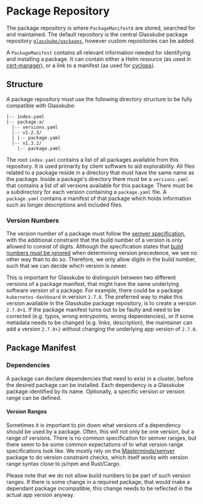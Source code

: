 # Package Repository

The package repository is where `PackageManifest`s are stored, searched for and maintained.
The default repository is the central Glasskube package repository [`glasskube/packages`](https://github.com/glasskube/packages), however custom repositories can be added. 

A `PackageManifest` contains all relevant information needed for identifying and installing a package. 
It can contain either a Helm resource (as used in [cert-manager](https://github.com/glasskube/packages/blob/main/packages/cert-manager/package.yaml)), or a link to a manifest (as used for [cyclops](https://github.com/glasskube/packages/blob/main/packages/cyclops/package.yaml)).

## Structure

A package repository must use the following directory structure to be fully compatible with Glasskube:

```
|-- index.yaml
|-- package-a/
  |-- versions.yaml
  |-- v1.2.3/
  | |-- package.yaml
  |-- v1.3.2/
    |-- package.yaml
```

The root `index.yaml` contains a list of all packages available from this repository. It is used primarily by client software to aid explorability.
All files related to a package reside in a directory that must have the same name as the package. 
Inside a package's directory there must be a `versions.yaml` that contains a list of all versions available for this package.
There must be a subdirectory for each version containing a `package.yaml` file.
A `package.yaml` contains a manifest of that package which holds information such as longer descriptions and included files.

### Version Numbers

The version number of a package must follow the [semver specification](https://semver.org), with the additional constraint that the build number of a version is only allowed to consist of digits. 
Although the specification states that [build numbers must be ignored](https://semver.org/#spec-item-10) when determining version precedence, 
we see no other way than to do so. Therefore, we only allow digits in the build number, such that we can decide which version is newer. 

This is important for Glasskube to distinguish between two different versions of a package manifest, that might have the same underlying software version of a package.
For example, there could be a package  `kubernetes-dashboard` in version `2.7.0`. 
The preferred way to make this version available in the Glasskube package repository, is to create a version `2.7.0+1`. 
If the package manifest turns out to be faulty and need to be corrected (e.g. typos, wrong entrypoints, wrong dependencies), or if some metadata needs to be changed (e.g. links, description), 
the maintainer can add a version `2.7.0+2` without changing the underlying app version of `2.7.0`. 

## Package Manifest

### Dependencies

A package can declare dependencies that need to exist in a cluster, before the desired package can be installed. 
Each dependency is a Glasskube package identified by its name. Optionally, a specific version or version range can be defined.

#### Version Ranges

Sometimes it is important to pin down what versions of a dependency should be used by a package. 
Often, this will not only be one version, but a range of versions. There is no common specification for semver ranges, 
but there seem to be some common expectations of to what version range specifications look like.
We mostly rely on the [Masterminds/semver](https://github.com/Masterminds/semver) package to do version constraint checks, which itself works with version range syntax close to js/npm and Rust/Cargo. 

Please note that we do not allow build numbers to be part of such version ranges. 
If there is some change in a required package, that would make a dependant package incompatible, this change needs to be reflected in the actual app version anyway. 
